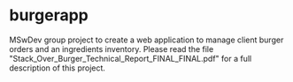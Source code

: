 # burgerapp

MSwDev group project to create a web application to manage client burger orders and an ingredients inventory. Please read the file "Stack_Over_Burger_Technical_Report_FINAL_FINAL.pdf" for a full description of this project.
